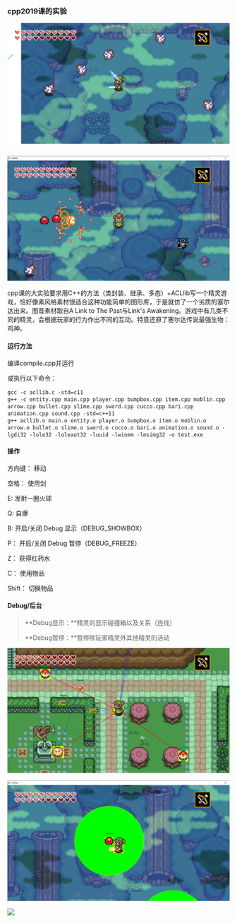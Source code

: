

### cpp2019课的实验

![](https://github.com/HummaWhite/cpp2019/blob/master/md-pics/Movies%20%26%20TV%202020_2_11%2023_11_37.png)

![](https://github.com/HummaWhite/cpp2019/blob/master/md-pics/test02%202019_11_25%2014_06_43.png)

cpp课的大实验要求用C++的方法（类封装、继承、多态）+ACLlib写一个精灵游戏，恰好像素风格素材很适合这种功能简单的图形库，于是就仿了一个劣质的塞尔达出来。图音素材取自A Link to The Past与Link's Awakening。游戏中有几类不同的精灵，会根据玩家的行为作出不同的互动。特意还原了塞尔达传说最强生物：鸡神。

#### 运行方法

编译compile.cpp并运行

或执行以下命令：

```
gcc -c acllib.c -std=c11
g++ -c entity.cpp main.cpp player.cpp bumpbox.cpp item.cpp moblin.cpp arrow.cpp bullet.cpp slime.cpp sword.cpp cucco.cpp bari.cpp animation.cpp sound.cpp -std=c++11
g++ acllib.o main.o entity.o player.o bumpbox.o item.o moblin.o arrow.o bullet.o slime.o sword.o cucco.o bari.o animation.o sound.o -lgdi32 -lole32 -loleaut32 -luuid -lwinmm -lmsimg32 -o test.exe
```

#### 操作

方向键：										移动

空格： 											使用剑

E:          											发射一圈火球

Q:    												自爆

B:    												开启/关闭 Debug 显示（DEBUG_SHOWBOX）

P： 												开启/关闭 Debug 暂停（DEBUG_FREEZE） 

Z： 												获得红药水 

C： 												使用物品 

Shift： 										切换物品

#### Debug/后台

>**Debug显示：**精灵的显示碰撞箱以及关系（连线）
>
>**Debug暂停：**暂停除玩家精灵外其他精灵的活动

![](https://github.com/HummaWhite/cpp2019/blob/master/md-pics/Movies%20%26%20TV%202020_2_11%2023_05_02.png)

![](https://github.com/HummaWhite/cpp2019/blob/master/md-pics/test02%202019_10_24%2018_34_17.png)

![](https://github.com/HummaWhite/cpp2019/blob/master/md-pics/Movies%20%26%20TV%202020_2_11%2023_05_50.png)
